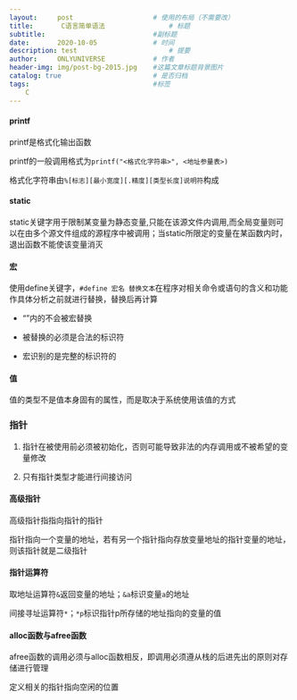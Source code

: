 ```yaml
---
layout:     post                    # 使用的布局（不需要改）
title:       C语言简单语法                # 标题 
subtitle:                           #副标题
date:       2020-10-05              # 时间
description: test                       # 提要
author:     ONLYUNIVERSE            # 作者
header-img: img/post-bg-2015.jpg    #这篇文章标题背景图片
catalog: true                       # 是否归档
tags:                               #标签
    C
---
```


#### printf

printf是格式化输出函数

printf的一般调用格式为```printf("<格式化字符串>", <地址参量表>)```

格式化字符串由```%[标志][最小宽度][.精度][类型长度]说明符```构成
<!--more-->
#### static

 static关键字用于限制某变量为静态变量,只能在该源文件内调用,而全局变量则可以在由多个源文件组成的源程序中被调用；当static所限定的变量在某函数内时，退出函数不能使该变量消灭

#### 宏

使用define关键字，```#define 宏名 替换文本```在程序对相关命令或语句的含义和功能作具体分析之前就进行替换，替换后再计算

+ “”内的不会被宏替换

+ 被替换的必须是合法的标识符

+ 宏识别的是完整的标识符的

#### 值

值的类型不是值本身固有的属性，而是取决于系统使用该值的方式

### 指针

1. 指针在被使用前必须被初始化，否则可能导致非法的内存调用或不被希望的变量修改

2. 只有指针类型才能进行间接访问

#### 高级指针

高级指针指指向指针的指针  

指针指向一个变量的地址，若有另一个指针指向存放变量地址的指针变量的地址，则该指针就是二级指针

#### 指针运算符

取地址运算符```&```返回变量的地址；```&a```标识变量```a```的地址

间接寻址运算符```*```；```*p```标识指针p所存储的地址指向的变量的值

#### alloc函数与afree函数

afree函数的调用必须与alloc函数相反，即调用必须遵从栈的后进先出的原则对存储进行管理

定义相关的指针指向空闲的位置
